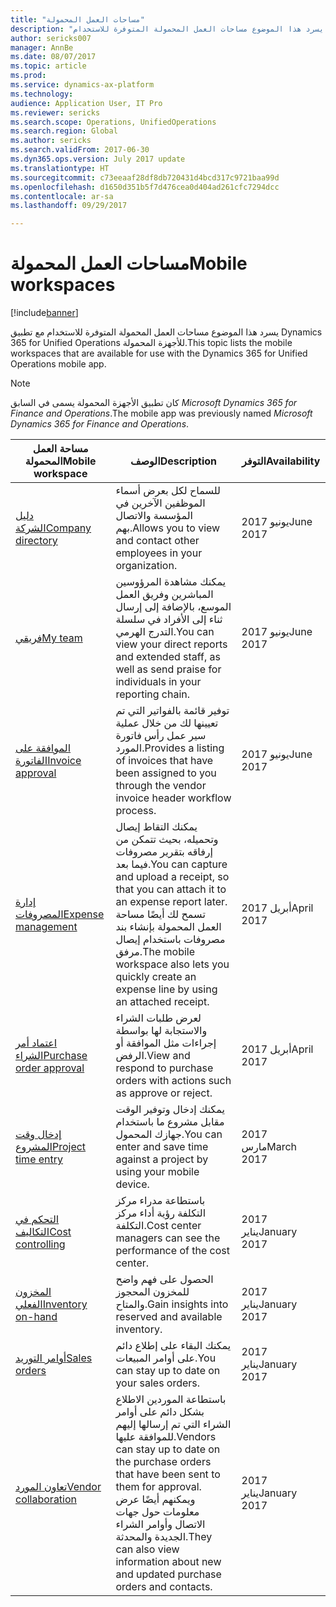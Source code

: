 ```yaml
---
title: "مساحات العمل المحمولة"
description: "يسرد هذا الموضوع مساحات العمل المحمولة المتوفرة للاستخدام."
author: sericks007
manager: AnnBe
ms.date: 08/07/2017
ms.topic: article
ms.prod: 
ms.service: dynamics-ax-platform
ms.technology: 
audience: Application User, IT Pro
ms.reviewer: sericks
ms.search.scope: Operations, UnifiedOperations
ms.search.region: Global
ms.author: sericks
ms.search.validFrom: 2017-06-30
ms.dyn365.ops.version: July 2017 update
ms.translationtype: HT
ms.sourcegitcommit: c73eeaaf28df8db720431d4bcd317c9721baa99d
ms.openlocfilehash: d1650d351b5f7d476cea0d404ad261cfc7294dcc
ms.contentlocale: ar-sa
ms.lasthandoff: 09/29/2017

---
```


# <a name="mobile-workspaces"></a><span data-ttu-id="dd157-103">مساحات العمل المحمولة</span><span class="sxs-lookup"><span data-stu-id="dd157-103">Mobile workspaces</span></span>

[!include[banner](../includes/banner.md)]

<span data-ttu-id="dd157-104">يسرد هذا الموضوع مساحات العمل المحمولة المتوفرة للاستخدام مع تطبيق Dynamics 365 for Unified Operations للأجهزة المحمولة.</span><span class="sxs-lookup"><span data-stu-id="dd157-104">This topic lists the mobile workspaces that are available for use with the Dynamics 365 for Unified Operations mobile app.</span></span>

> [!NOTE]
> <span data-ttu-id="dd157-105">كان تطبيق الأجهزة المحمولة يسمى في السابق *Microsoft Dynamics 365 for Finance and Operations*.</span><span class="sxs-lookup"><span data-stu-id="dd157-105">The mobile app was previously named *Microsoft Dynamics 365 for Finance and Operations*.</span></span>

| <span data-ttu-id="dd157-106">مساحة العمل المحمولة</span><span class="sxs-lookup"><span data-stu-id="dd157-106">Mobile workspace</span></span>     | <span data-ttu-id="dd157-107">‏‏الوصف</span><span class="sxs-lookup"><span data-stu-id="dd157-107">Description</span></span>   | <span data-ttu-id="dd157-108">التوفر</span><span class="sxs-lookup"><span data-stu-id="dd157-108">Availability</span></span>   |
|----------------------|---------------|--------------|
|[<span data-ttu-id="dd157-109">دليل الشركة</span><span class="sxs-lookup"><span data-stu-id="dd157-109">Company directory</span></span>](company-directory-mobile-workspace.md)| <span data-ttu-id="dd157-110">للسماح لكل بعرض أسماء الموظفين الآخرين في المؤسسة والاتصال بهم.</span><span class="sxs-lookup"><span data-stu-id="dd157-110">Allows you to view and contact other employees in your organization.</span></span>| <span data-ttu-id="dd157-111">2017 يونيو</span><span class="sxs-lookup"><span data-stu-id="dd157-111">June 2017</span></span> |    
|[<span data-ttu-id="dd157-112">فريقي</span><span class="sxs-lookup"><span data-stu-id="dd157-112">My team</span></span>](manager-self-service-mobile-workspace.md)| <span data-ttu-id="dd157-113">يمكنك مشاهدة المرؤوسين المباشرين وفريق العمل الموسع، بالإضافة إلى إرسال ثناء إلى الأفراد في سلسلة التدرج الهرمي.</span><span class="sxs-lookup"><span data-stu-id="dd157-113">You can view your direct reports and extended staff, as well as send praise for individuals in your reporting chain.</span></span>|<span data-ttu-id="dd157-114">2017 يونيو</span><span class="sxs-lookup"><span data-stu-id="dd157-114">June 2017</span></span> |     
|[<span data-ttu-id="dd157-115">الموافقة على الفاتورة</span><span class="sxs-lookup"><span data-stu-id="dd157-115">Invoice approval</span></span>](invoice-approval-mobile-workspace.md)| <span data-ttu-id="dd157-116">توفير قائمة بالفواتير التي تم تعيينها لك من خلال عملية سير عمل رأس فاتورة المورد.</span><span class="sxs-lookup"><span data-stu-id="dd157-116">Provides a listing of invoices that have been assigned to you through the vendor invoice header workflow process.</span></span>| <span data-ttu-id="dd157-117">2017 يونيو</span><span class="sxs-lookup"><span data-stu-id="dd157-117">June 2017</span></span>   |
| [<span data-ttu-id="dd157-118">إدارة المصروفات</span><span class="sxs-lookup"><span data-stu-id="dd157-118">Expense management</span></span>](../../financials/expense-management/expense-management-mobile-workspace.md) | <span data-ttu-id="dd157-119">يمكنك التقاط إيصال وتحميله، بحيث تتمكن من إرفاقه بتقرير مصروفات فيما بعد.</span><span class="sxs-lookup"><span data-stu-id="dd157-119">You can capture and upload a receipt, so that you can attach it to an expense report later.</span></span> <span data-ttu-id="dd157-120">تسمح لك أيضًا مساحة العمل المحمولة بإنشاء بند مصروفات باستخدام إيصال مرفق.</span><span class="sxs-lookup"><span data-stu-id="dd157-120">The mobile workspace also lets you quickly create an expense line by using an attached receipt.</span></span> | <span data-ttu-id="dd157-121">2017 أبريل</span><span class="sxs-lookup"><span data-stu-id="dd157-121">April 2017</span></span> |
| [<span data-ttu-id="dd157-122">اعتماد أمر الشراء</span><span class="sxs-lookup"><span data-stu-id="dd157-122">Purchase order approval</span></span>](../../supply-chain/procurement/purchase-order-mobile-workspace.md) | <span data-ttu-id="dd157-123">لعرض طلبات الشراء واﻻستجابة لها بواسطة إجراءات مثل الموافقة أو الرفض.</span><span class="sxs-lookup"><span data-stu-id="dd157-123">View and respond to purchase orders with actions such as approve or reject.</span></span> | <span data-ttu-id="dd157-124">2017 أبريل</span><span class="sxs-lookup"><span data-stu-id="dd157-124">April 2017</span></span> |
| [<span data-ttu-id="dd157-125">إدخال وقت المشروع</span><span class="sxs-lookup"><span data-stu-id="dd157-125">Project time entry</span></span>](../../financials/project-management/project-time-entry-mobile-workspace.md) | <span data-ttu-id="dd157-126">يمكنك إدخال وتوفير الوقت مقابل مشروع ما باستخدام جهازك المحمول.</span><span class="sxs-lookup"><span data-stu-id="dd157-126">You can enter and save time against a project by using your mobile device.</span></span> | <span data-ttu-id="dd157-127">2017 مارس</span><span class="sxs-lookup"><span data-stu-id="dd157-127">March 2017</span></span> |
| [<span data-ttu-id="dd157-128">التحكم في التكاليف</span><span class="sxs-lookup"><span data-stu-id="dd157-128">Cost controlling</span></span>](../../financials/cost-accounting/cost-controlling-mobile-workspace.md)     | <span data-ttu-id="dd157-129">باستطاعة مدراء مركز التكلفة رؤية أداء مركز التكلفة.</span><span class="sxs-lookup"><span data-stu-id="dd157-129">Cost center managers can see the performance of the cost center.</span></span>                                                                                               |  <span data-ttu-id="dd157-130">2017 يناير</span><span class="sxs-lookup"><span data-stu-id="dd157-130">January 2017</span></span>        |
| [<span data-ttu-id="dd157-131">المخزون الفعلي</span><span class="sxs-lookup"><span data-stu-id="dd157-131">Inventory on-hand</span></span>](../../supply-chain/inventory/inventory-on-hand-mobile-workspace.md)    | <span data-ttu-id="dd157-132">الحصول على فهم واضح للمخزون المحجوز والمتاح.</span><span class="sxs-lookup"><span data-stu-id="dd157-132">Gain insights into reserved and available inventory.</span></span>                                                                                                    |   <span data-ttu-id="dd157-133">2017 يناير</span><span class="sxs-lookup"><span data-stu-id="dd157-133">January 2017</span></span>       |
| [<span data-ttu-id="dd157-134">أوامر التوريد</span><span class="sxs-lookup"><span data-stu-id="dd157-134">Sales orders</span></span>](../../supply-chain/sales-marketing/sales-orders-mobile-workspace.md)         | <span data-ttu-id="dd157-135">يمكنك البقاء على إطلاع دائم على أوامر المبيعات.</span><span class="sxs-lookup"><span data-stu-id="dd157-135">You can stay up to date on your sales orders.</span></span>                                                                                                                          |  <span data-ttu-id="dd157-136">2017 يناير</span><span class="sxs-lookup"><span data-stu-id="dd157-136">January 2017</span></span>                  |
| [<span data-ttu-id="dd157-137">تعاون المورد</span><span class="sxs-lookup"><span data-stu-id="dd157-137">Vendor collaboration</span></span>](../../supply-chain/procurement/vendor-collaboration-mobile-workspace.md) | <span data-ttu-id="dd157-138">باستطاعة الموردين الاطلاع بشكل دائم على أوامر الشراء التي تم إرسالها إليهم للموافقة عليها.</span><span class="sxs-lookup"><span data-stu-id="dd157-138">Vendors can stay up to date on the purchase orders that have been sent to them for approval.</span></span> <span data-ttu-id="dd157-139">ويمكنهم أيضًا عرض معلومات حول جهات الاتصال وأوامر الشراء الجديدة والمحدثة.</span><span class="sxs-lookup"><span data-stu-id="dd157-139">They can also view information about new and updated purchase orders and contacts.</span></span> |<span data-ttu-id="dd157-140">2017 يناير</span><span class="sxs-lookup"><span data-stu-id="dd157-140">January 2017</span></span>    |


